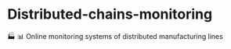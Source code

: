 # Distributed-chains-monitoring
:factory: :bar_chart: Online monitoring systems of distributed manufacturing lines
